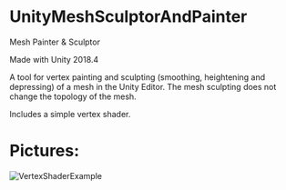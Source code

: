# UnityMeshSculptorAndPainter

Mesh Painter & Sculptor

Made with Unity 2018.4

A tool for vertex painting and sculpting (smoothing, heightening and depressing) of a mesh in the Unity Editor.  The mesh sculpting does not change the topology of the mesh. 

Includes a simple vertex shader.

# Pictures:<br>

![VertexShaderExample](https://github.com/erictktk/UnityMeshSculptorAndPainter/blob/master/vertexshaderexample.png)
